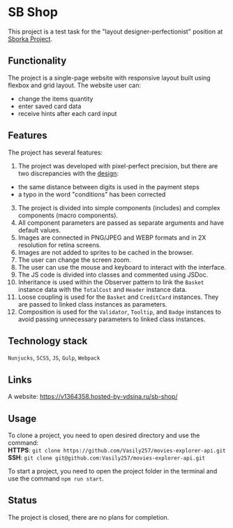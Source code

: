 # SB Shop
This project is a test task for the "layout designer-perfectionist" position at [Sborka Project](https://sborkaproject.com/).
  
## Functionality  
The project is a single-page website with responsive layout built using flexbox and grid layout. 
The website user can:
- change the items quantity
- enter saved card data
- receive hints after each card input

## Features 
The project has several features:
1. The project was developed with pixel-perfect precision, but there are two discrepancies with the [design](https://www.figma.com/file/dc1fCaC8ctLXSSTPZXyAJR/HTML-Test-%7C-16.07.2023?type=design&node-id=0%3A1&mode=design&t=13A0iLcVnBtP9WsU-1):
- the same distance between digits is used in the payment steps
- a typo in the word "conditions" has been corrected
3. The project is divided into simple components (includes) and complex components (macro components).
4. All component parameters are passed as separate arguments and have default values.
5. Images are connected in PNG/JPEG and WEBP formats and in 2X resolution for retina screens.
6. Images are not added to sprites to be cached in the browser.
7. The user can change the screen zoom.
8. The user can use the mouse and keyboard to interact with the interface.
9. The JS code is divided into classes and commented using JSDoc.
10. Inheritance is used within the Observer pattern to link the `Basket` instance data with the `TotalCost` and `Header` instance data.
11. Loose coupling is used for the `Basket` and `CreditCard` instances. They are passed to linked class instances as parameters.
12. Composition is used for the `Validator`, `Tooltip`, and `Badge` instances to avoid passing unnecessary parameters to linked class instances.


## Technology stack  
`Nunjucks`, `SCSS`, `JS`, `Gulp`, `Webpack`  
  
## Links  
A website: https://v1364358.hosted-by-vdsina.ru/sb-shop/ 
   
## Usage  
To clone a project, you need to open desired directory and use the command:  
**HTTPS**: `git clone https://github.com/Vasily257/movies-explorer-api.git`  
**SSH**: `git clone git@github.com:Vasily257/movies-explorer-api.git`  

To start a project, you need to open the project folder in the terminal and use the command `npm run start`.
  
## Status
The project is closed, there are no plans for completion.
